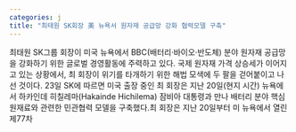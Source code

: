 ```yaml
---
categories: j
title: "최태원 SK회장 美 뉴욕서 원자재 공급망 강화 협력모델 구축"
---
```

최태원 SK그룹 회장이 미국 뉴욕에서 BBC(배터리·바이오·반도체) 분야 원자재 공급망을 강화하기 위한 글로벌 경영활동에 주력하고 있다. 국제 원자재 가격 상승세가 이어지고 있는 상황에서, 최 회장이 위기를 타개하기 위한 해법 모색에 두 팔을 걷어붙이고 나선 것이다. 23일 SK에 따르면 미국 출장 중인 최 회장은 지난 20일(현지 시간) 뉴욕에서 하카인데 히칠레마(Hakainde Hichilema) 잠비아 대통령과 만나 배터리 분야 핵심 원재료와 관련한 민관협력 모델을 구축했다.최 회장은 지난 20일부터 미 뉴욕에서 열린 제77차